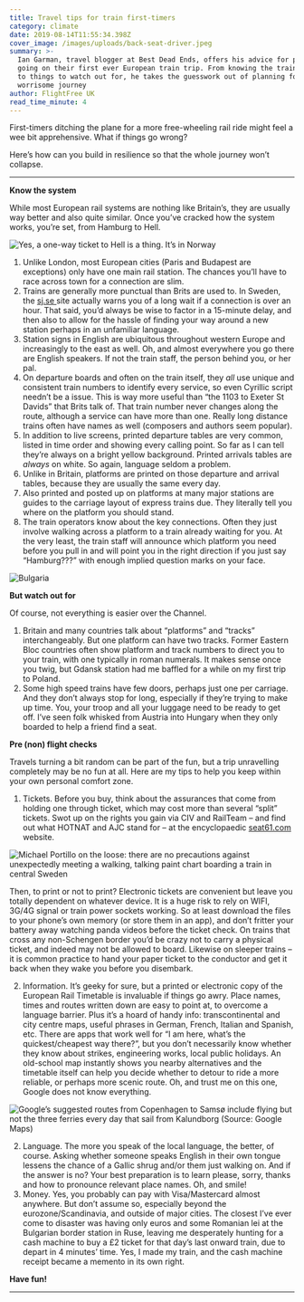 ```yaml
---
title: Travel tips for train first-timers
category: climate
date: 2019-08-14T11:55:34.398Z
cover_image: /images/uploads/back-seat-driver.jpeg
summary: >-
  Ian Garman, travel blogger at Best Dead Ends, offers his advice for people
  going on their first ever European train trip. From knowing the train system
  to things to watch out for, he takes the guesswork out of planning for a less
  worrisome journey
author: FlightFree UK
read_time_minute: 4
---
```

First-timers ditching the plane for a more free-wheeling rail ride might feel a wee bit apprehensive. What if things go wrong?

Here’s how can you build in resilience so that the whole journey won’t collapse.

- - -

**Know the system**

While most European rail systems are nothing like Britain’s, they are usually way better and also quite similar. Once you’ve cracked how the system works, you’re set, from Hamburg to Hell. 

![](/images/uploads/norway-hell.jpg "Yes, a one-way ticket to Hell is a thing. It’s in Norway")

1. Unlike London, most European cities (Paris and Budapest are exceptions) only have one main rail station. The chances you’ll have to race across town for a connection are slim.
2. Trains are generally more punctual than Brits are used to. In Sweden, the [sj.se ](https://www.sj.se/)site actually warns you of a long wait if a connection is over an hour. That said, you’d always be wise to factor in a 15-minute delay, and then also to allow for the hassle of finding your way around a new station perhaps in an unfamiliar language.
3. Station signs in English are ubiquitous throughout western Europe and increasingly to the east as well. Oh, and almost everywhere you go there are English speakers. If not the train staff, the person behind you, or her pal.
4. On departure boards and often on the train itself, they _all_ use unique and consistent train numbers to identify every service, so even Cyrillic script needn’t be a issue. This is way more useful than “the 1103 to Exeter St Davids” that Brits talk of. That train number never changes along the route, although a service can have more than one. Really long distance trains often have names as well (composers and authors seem popular).
5. In addition to live screens, printed departure tables are very common, listed in time order and showing every calling point. So far as I can tell they’re always on a bright yellow background. Printed arrivals tables are _always_ on white. So again, language seldom a problem.
6. Unlike in Britain, platforms are printed on those departure and arrival tables, because they are usually the same every day.
7. Also printed and posted up on platforms at many major stations are guides to the carriage layout of express trains due. They literally tell you where on the platform you should stand.
8. The train operators know about the key connections. Often they just involve walking across a platform to a train already waiting for you. At the very least, the train staff will announce which platform you need before you pull in and will point you in the right direction if you just say “Hamburg???” with enough implied question marks on your face.

![](/images/uploads/bulgaria.jpg "Bulgaria ")

**But watch out for**

Of course, not everything is easier over the Channel.

1. Britain and many countries talk about “platforms” and “tracks” interchangeably. But one platform can have two tracks. Former Eastern Bloc countries often show platform and track numbers to direct you to your train, with one typically in roman numerals. It makes sense once you twig, but Gdansk station had me baffled for a while on my first trip to Poland.
2. Some high speed trains have few doors, perhaps just one per carriage. And they don’t always stop for long, especially if they’re trying to make up time. You, your troop and all your luggage need to be ready to get off. I’ve seen folk whisked from Austria into Hungary when they only boarded to help a friend find a seat.

**Pre (non) flight checks**

Travels turning a bit random can be part of the fun, but a trip unravelling completely may be no fun at all. Here are my tips to help you keep within your own personal comfort zone.

1. Tickets. Before you buy, think about the assurances that come from holding one through ticket, which may cost more than several “split” tickets. Swot up on the rights you gain via CIV and RailTeam – and find out what HOTNAT and AJC stand for – at the encyclopaedic [seat61.com](https://www.seat61.com/Europe-train-travel.htm#The_CIV) website. 

![](/images/uploads/occupational-hazard.jpg "Michael Portillo on the loose: there are no precautions against unexpectedly meeting a walking, talking paint chart boarding a train in central Sweden")

Then, to print or not to print? Electronic tickets are convenient but leave you totally dependent on whatever device. It is a huge risk to rely on WIFI, 3G/4G signal or train power sockets working. So at least download the files to your phone’s own memory (or store them in an app), and don’t fritter your battery away watching panda videos before the ticket check. On trains that cross any non-Schengen border you’d be crazy not to carry a physical ticket, and indeed may not be allowed to board. Likewise on sleeper trains – it is common practice to hand your paper ticket to the conductor and get it back when they wake you before you disembark. 

2. Information. It’s geeky for sure, but a printed or electronic copy of the European Rail Timetable is invaluable if things go awry. Place names, times and routes written down are easy to point at, to overcome a language barrier. Plus it’s a hoard of handy info: transcontinental and city centre maps, useful phrases in German, French, Italian and Spanish, etc. There are apps that work well for “I am here, what’s the quickest/cheapest way there?”, but you don’t necessarily know whether they know about strikes, engineering works, local public holidays. An old-school map instantly shows you nearby alternatives and the timetable itself can help you decide whether to detour to ride a more reliable, or perhaps more scenic route. Oh, and trust me on this one, Google does not know everything. 

![](/images/uploads/google-maps-fail.png "Google’s suggested routes from Copenhagen to Samsø include flying but not the three ferries every day that sail from Kalundborg (Source: Google Maps)")

2. Language. The more you speak of the local language, the better, of course. Asking whether someone speaks English in their own tongue lessens the chance of a Gallic shrug and/or them just walking on. And if the answer is no? Your best preparation is to learn please, sorry, thanks and how to pronounce relevant place names. Oh, and smile!
3. Money. Yes, you probably can pay with Visa/Mastercard almost anywhere. But don’t assume so, especially beyond the eurozone/Scandinavia, and outside of major cities. The closest I’ve ever come to disaster was having only euros and some Romanian lei at the Bulgarian border station in Ruse, leaving me desperately hunting for a cash machine to buy a £2 ticket for that day’s last onward train, due to depart in 4 minutes’ time. Yes, I made my train, and the cash machine receipt became a memento in its own right.

**Have fun!**

- - -
